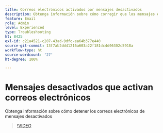 ```yaml
---
title: Correos electrónicos activados por mensajes desactivados
description: Obtenga información sobre cómo corregir que los mensajes desactivados activen correos electrónicos
feature: Email
role: Admin
level: Experienced
type: Troubleshooting
kt: 8425
exl-id: c21a4521-c207-43ad-9dfc-ea64b377e440
source-git-commit: 13f7ab2dd41216a603a22f181dc4d06302c5918a
workflow-type: ht
source-wordcount: '27'
ht-degree: 100%

---
```


# Mensajes desactivados que activan correos electrónicos

Obtenga información sobre cómo detener los correos electrónicos de mensajes desactivados
>[!VIDEO](https://video.tv.adobe.com/v/335981?quality=12&learn=on)
